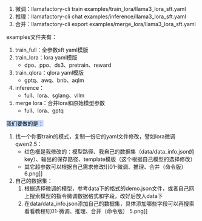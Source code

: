1. 微调：llamafactory-cli train examples/train_lora/llama3_lora_sft.yaml
2. 推理：llamafactory-cli chat examples/inference/llama3_lora_sft.yaml
3. 合并：llamafactory-cli export examples/merge_lora/llama3_lora_sft.yaml

examples文件夹有：
1. train_full：全参数sft yaml模版
2. train_lora：lora yaml模版
	- dpo、ppo、ds3、pretrain、reward
3. train_qlora：qlora yaml模版
	- gptq、awq、bnb、aqlm
4. inference：
	- full、lora、sglang、vllm
5. merge lora：合并lora和原始模型参数
	- full、lora、gptq

<mark style="background: #ADCCFFA6;">我们要做的是：</mark>
1. 找一个你要train的模式，复制一份它的yaml文件修改，譬如lora微调qwen2.5：
	- 红色框是我修改的：模型路径、我自己的数据集（data/data_info.json的key）、输出的保存路径、template模版（这个根据自己模型的选择修改）
	- 其它超参数可以根据自己需求修改![[01-微调、推理、合并（命令版） 6.png]]
2. 自己的数据集：
	1. 根据选择微调的模型，参考data下的格式的demo.json文件，或者自己网上搜索模型的指令微调数据格式和字段，改好后放入data下
	2. 在data/data_info.json添加自己的数据集，具体添加哪些字段可以再搜索看看教程![[01-微调、推理、合并（命令版） 5.png]]
